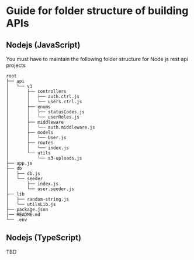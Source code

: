 # Guide for folder structure of building APIs

## Nodejs (JavaScript)

You must have to maintain the following folder structure for Node js rest api projects

```
root
├── api
│   └── v1
│       ├── controllers
│       │   ├── auth.ctrl.js
│       │   └── users.ctrl.js
│       ├── enums
│       │   ├── statusCodes.js
│       │   └── userRoles.js
│       ├── middleware
│       │   └── auth.middleware.js
│       ├── models
│       │   └── User.js
│       ├── routes
│       │   └── index.js
│       └── utils
│           └── s3-uploads.js
├── app.js
├── db
│   ├── db.js
│   └── seeder
│       ├── index.js
│       └── user.seeder.js
├── lib
│   ├── random-string.js
│   └── utilsLib.js
├── package.json
|── README.md
└── .env
```

## Nodejs (TypeScript)

TBD

